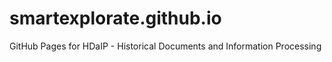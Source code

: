 # smartexplorate.github.io
GitHub Pages for HDaIP - Historical Documents and Information Processing
